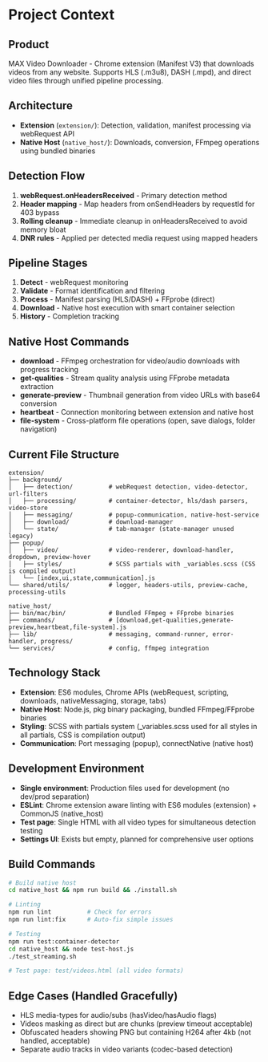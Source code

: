 # Project Context

## Product

MAX Video Downloader - Chrome extension (Manifest V3) that downloads videos from any website. Supports HLS (.m3u8), DASH (.mpd), and direct video files through unified pipeline processing.

## Architecture

- **Extension** (`extension/`): Detection, validation, manifest processing via webRequest API
- **Native Host** (`native_host/`): Downloads, conversion, FFmpeg operations using bundled binaries

## Detection Flow

1. **webRequest.onHeadersReceived** - Primary detection method
2. **Header mapping** - Map headers from onSendHeaders by requestId for 403 bypass
3. **Rolling cleanup** - Immediate cleanup in onHeadersReceived to avoid memory bloat
4. **DNR rules** - Applied per detected media request using mapped headers

## Pipeline Stages

1. **Detect** - webRequest monitoring
2. **Validate** - Format identification and filtering
3. **Process** - Manifest parsing (HLS/DASH) + FFprobe (direct)
4. **Download** - Native host execution with smart container selection
5. **History** - Completion tracking

## Native Host Commands

- **download** - FFmpeg orchestration for video/audio downloads with progress tracking
- **get-qualities** - Stream quality analysis using FFprobe metadata extraction
- **generate-preview** - Thumbnail generation from video URLs with base64 conversion
- **heartbeat** - Connection monitoring between extension and native host
- **file-system** - Cross-platform file operations (open, save dialogs, folder navigation)

## Current File Structure

```
extension/
├── background/
│   ├── detection/          # webRequest detection, video-detector, url-filters
│   ├── processing/         # container-detector, hls/dash parsers, video-store
│   ├── messaging/          # popup-communication, native-host-service
│   ├── download/           # download-manager
│   └── state/              # tab-manager (state-manager unused legacy)
├── popup/
│   ├── video/              # video-renderer, download-handler, dropdown, preview-hover
│   ├── styles/             # SCSS partials with _variables.scss (CSS is compiled output)
│   └── [index,ui,state,communication].js
└── shared/utils/           # logger, headers-utils, preview-cache, processing-utils

native_host/
├── bin/mac/bin/            # Bundled FFmpeg + FFprobe binaries
├── commands/               # [download,get-qualities,generate-preview,heartbeat,file-system].js
├── lib/                    # messaging, command-runner, error-handler, progress/
└── services/               # config, ffmpeg integration
```

## Technology Stack

- **Extension**: ES6 modules, Chrome APIs (webRequest, scripting, downloads, nativeMessaging, storage, tabs)
- **Native Host**: Node.js, pkg binary packaging, bundled FFmpeg/FFprobe binaries
- **Styling**: SCSS with partials system (\_variables.scss used for all styles in all partials, CSS is compilation output)
- **Communication**: Port messaging (popup), connectNative (native host)

## Development Environment

- **Single environment**: Production files used for development (no dev/prod separation)
- **ESLint**: Chrome extension aware linting with ES6 modules (extension) + CommonJS (native_host)
- **Test page**: Single HTML with all video types for simultaneous detection testing
- **Settings UI**: Exists but empty, planned for comprehensive user options

## Build Commands

```bash
# Build native host
cd native_host && npm run build && ./install.sh

# Linting
npm run lint          # Check for errors
npm run lint:fix      # Auto-fix simple issues

# Testing
npm run test:container-detector
cd native_host && node test-host.js
./test_streaming.sh

# Test page: test/videos.html (all video formats)
```

## Edge Cases (Handled Gracefully)

- HLS media-types for audio/subs (hasVideo/hasAudio flags)
- Videos masking as direct but are chunks (preview timeout acceptable)
- Obfuscated headers showing PNG but containing H264 after 4kb (not handled, acceptable)
- Separate audio tracks in video variants (codec-based detection)

